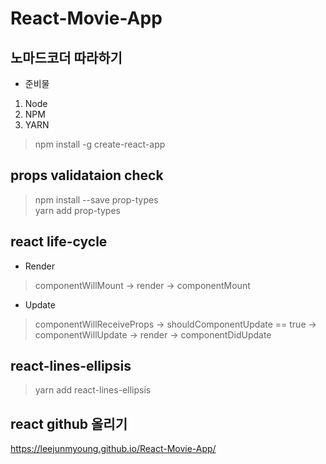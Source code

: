 # React-Movie-App 

## 노마드코더 따라하기

* 준비물
1. Node
2. NPM
3. YARN

>  npm install -g create-react-app  


## props validataion check

> npm install --save prop-types   
> yarn add prop-types 
  
## react life-cycle

* Render
> componentWillMount  -> render -> componentMount  
* Update  
> componentWillReceiveProps -> shouldComponentUpdate == true -> componentWillUpdate -> render -> componentDidUpdate

## react-lines-ellipsis  
> yarn add react-lines-ellipsis  

## react github 올리기  

https://leejunmyoung.github.io/React-Movie-App/  
